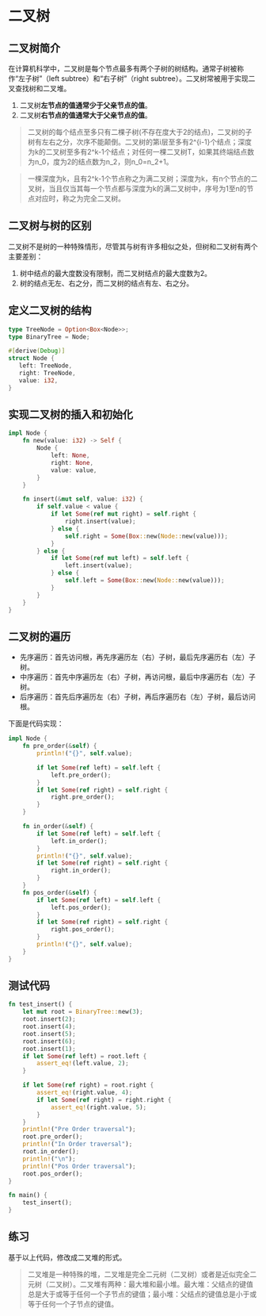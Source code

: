 # 二叉树

## 二叉树简介
在计算机科学中，二叉树是每个节点最多有两个子树的树结构。通常子树被称作“左子树”（left subtree）和“右子树”（right subtree）。二叉树常被用于实现二叉查找树和二叉堆。

1. 二叉树**左节点的值通常少于父亲节点的值**。
2. 二叉树**右节点的值通常大于父亲节点的值**。

>二叉树的每个结点至多只有二棵子树(不存在度大于2的结点)，二叉树的子树有左右之分，次序不能颠倒。二叉树的第i层至多有2^{i-1}个结点；深度为k的二叉树至多有2^k-1个结点；对任何一棵二叉树T，如果其终端结点数为n_0，度为2的结点数为n_2，则n_0=n_2+1。  

>一棵深度为k，且有2^k-1个节点称之为满二叉树；深度为k，有n个节点的二叉树，当且仅当其每一个节点都与深度为k的满二叉树中，序号为1至n的节点对应时，称之为完全二叉树。  

## 二叉树与树的区别
二叉树不是树的一种特殊情形，尽管其与树有许多相似之处，但树和二叉树有两个主要差别：

1. 树中结点的最大度数没有限制，而二叉树结点的最大度数为2。
2. 树的结点无左、右之分，而二叉树的结点有左、右之分。

## 定义二叉树的结构
```rust
type TreeNode = Option<Box<Node>>;
type BinaryTree = Node;

#[derive(Debug)]
struct Node {
   left: TreeNode,
   right: TreeNode,
   value: i32,
}
```
## 实现二叉树的插入和初始化
```rust
impl Node {
    fn new(value: i32) -> Self {
        Node {
            left: None,
            right: None,
            value: value,
        }
    }

    fn insert(&mut self, value: i32) {
        if self.value < value {
            if let Some(ref mut right) = self.right {
                right.insert(value);
            } else {
                self.right = Some(Box::new(Node::new(value)));
            }
        } else {
            if let Some(ref mut left) = self.left {
                left.insert(value);
            } else {
                self.left = Some(Box::new(Node::new(value)));
            }
        }
    }
}
```
## 二叉树的遍历

- 先序遍历：首先访问根，再先序遍历左（右）子树，最后先序遍历右（左）子树。
- 中序遍历：首先中序遍历左（右）子树，再访问根，最后中序遍历右（左）子树。
- 后序遍历：首先后序遍历左（右）子树，再后序遍历右（左）子树，最后访问根。

下面是代码实现：
```rust
impl Node {
    fn pre_order(&self) {
        println!("{}", self.value);

        if let Some(ref left) = self.left {
            left.pre_order();
        }
        if let Some(ref right) = self.right {
            right.pre_order();
        }
    }

    fn in_order(&self) {
        if let Some(ref left) = self.left {
            left.in_order();
        }
        println!("{}", self.value);
        if let Some(ref right) = self.right {
            right.in_order();
        }
    }
    fn pos_order(&self) {
        if let Some(ref left) = self.left {
            left.pos_order();
        }
        if let Some(ref right) = self.right {
            right.pos_order();
        }
        println!("{}", self.value);
    }
}
```
## 测试代码
```rust
fn test_insert() {
    let mut root = BinaryTree::new(3);
    root.insert(2);
    root.insert(4);
    root.insert(5);
    root.insert(6);
    root.insert(1);
    if let Some(ref left) = root.left {
        assert_eq!(left.value, 2);
    }

    if let Some(ref right) = root.right {
        assert_eq!(right.value, 4);
        if let Some(ref right) = right.right {
            assert_eq!(right.value, 5);
        }
    }
    println!("Pre Order traversal");
    root.pre_order();
    println!("In Order traversal");
    root.in_order();
    println!("\n");
    println!("Pos Order traversal");
    root.pos_order();
}

fn main() {
    test_insert();
}
```

## 练习
基于以上代码，修改成二叉堆的形式。

>二叉堆是一种特殊的堆，二叉堆是完全二元树（二叉树）或者是近似完全二元树（二叉树）。二叉堆有两种：最大堆和最小堆。最大堆：父结点的键值总是大于或等于任何一个子节点的键值；最小堆：父结点的键值总是小于或等于任何一个子节点的键值。